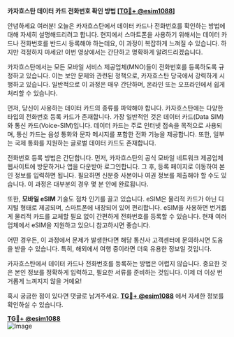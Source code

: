 **카자흐스탄 데이터 카드 전화번호 확인 방법 [[TG💪+ @esim1088](https://t.me/s/esim1088)]**

안녕하세요 여러분! 오늘은 카자흐스탄에서 데이터 카드나 전화번호를 확인하는 방법에 대해 자세히 설명해드리려고 합니다. 현지에서 스마트폰을 사용하기 위해서는 데이터 카드나 전화번호를 반드시 등록해야 하는데요, 이 과정이 복잡하게 느껴질 수 있습니다. 하지만 걱정하지 마세요! 이번 영상에서는 간단하고 명확하게 알려드리겠습니다.

카자흐스탄에서는 모든 모바일 서비스 제공업체(MNO)들이 전화번호를 등록하도록 규정하고 있습니다. 이는 보안 문제와 관련된 정책으로, 카자흐스탄 당국에서 강력하게 시행하고 있습니다. 일반적으로 이 과정은 매우 간단하며, 온라인 또는 오프라인에서 쉽게 처리할 수 있습니다. 

먼저, 당신이 사용하는 데이터 카드의 종류를 파악해야 합니다. 카자흐스탄에는 다양한 타입의 전화번호 등록 카드가 존재합니다. 가장 일반적인 것은 데이터 카드(Data SIM)와 통신 카드(Voice-SIM)입니다. 데이터 카드는 주로 인터넷 접속을 목적으로 사용되며, 통신 카드는 음성 통화와 문자 메시지를 포함한 전화 기능을 제공합니다. 또한, 일부는 국제 통화를 지원하는 글로벌 데이터 카드도 존재합니다. 

전화번호 등록 방법은 간단합니다. 먼저, 카자흐스탄의 공식 모바일 네트워크 제공업체 웹사이트에 방문하거나 앱을 다운받아 로그인합니다. 그 후, 등록 페이지로 이동하여 본인 정보를 입력하면 됩니다. 필요하면 신분증 사본이나 여권 정보를 제출해야 할 수도 있습니다. 이 과정은 대부분의 경우 몇 분 안에 완료됩니다.

또한, **모바일 eSIM** 기술도 점차 인기를 끌고 있습니다. eSIM은 물리적 카드가 아닌 디지털 형태로 제공되며, 스마트폰에 내장되어 있어 편리합니다. eSIM을 사용하면 번거롭게 물리적 카드를 교체할 필요 없이 간편하게 전화번호를 등록할 수 있습니다. 현재 여러 업체에서 eSIM을 지원하고 있으니 참고하시면 좋습니다.

어떤 경우든, 이 과정에서 문제가 발생한다면 해당 통신사 고객센터에 문의하시면 도움을 받을 수 있습니다. 특히, 해외에서 여행 중이라면 더욱 유용한 정보일 것입니다.

카자흐스탄에서 데이터 카드나 전화번호를 등록하는 방법은 어렵지 않습니다. 중요한 것은 본인 정보를 정확하게 입력하고, 필요한 서류를 준비하는 것입니다. 이제 더 이상 번거롭게 느껴지지 않을 거예요!

혹시 궁금한 점이 있다면 댓글로 남겨주세요. **[TG💪+ @esim1088](https://t.me/s/esim1088)** 에서 자세한 정보를 확인하실 수 있습니다. 

**[TG💪+ @esim1088](https://t.me/s/esim1088)**  
![Image](https://i.postimg.cc/Y0z9fWf4/image.png)